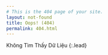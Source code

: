 ```yaml
---
# This is the 404 page of your site.
layout: not-found
title: Oops! (404)
permalink: 404.html
---
```


Không Tìm Thấy Dữ Liệu
{:.lead}
